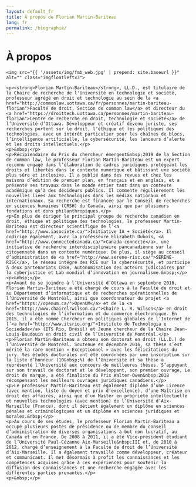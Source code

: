 ```yaml
---
layout: default_fr
title: À propos de Florian Martin-Bariteau
lang: fr
permalink: /biographie/
---
```


<div class="post">
	<h1 class="pageTitle">À propos</h1>

	<img src="{{ '/assets/img/fmb_web.jpg' | prepend: site.baseurl }}" alt="" class="imgfloatleftx3">

	<p><strong>Florian Martin-Bariteau</strong>, LL.D., est titulaire de la Chaire de recherche de l'Université en technologie et société, professeur agrégé en droit et technologie au sein de la <a href="http://commonlaw.uottawa.ca/fr/personnes/martin-bariteau-florian">Faculté de droit, Section de common law</a> et directeur du <a href="https://droittech.uottawa.ca/personnes/martin-bariteau-florian">Centre de recherche en droit, technologie et société</a> de l’Université d’Ottawa. Développeur et créatif devenu juriste, ses recherches portent sur le droit, l’éthique et les politiques des technologies, avec un intérêt particulier pour les chaînes de blocs, l’intelligence artificielle, la cybersécurité, les lanceurs d’alerte et les droits intellectuels.</p>
	<p>&nbsp;</p>
	<p>Récipiendaire du Prix du chercheur émergent&nbsp;2019 de la Section de common law, le professeur Florian Martin-Bariteau est un expert reconnu engagé dans l’élaboration de cadres juridiques protégeant les droits et libertés dans le contexte numérique et bâtissant une société plus sûre et inclusive. Il a publié dans des revues et chez les maisons d’édition de premier plan, en français et en anglais, et a présenté ses travaux dans le monde entier tant dans un contexte académique qu’à des décideurs publics. Il commente régulièrement les nouvelles liées aux technologies dans les médias nationaux et internationaux. Sa recherche est financée par le Conseil de recherches en sciences humaines (CRSH) du Canada, ainsi que par plusieurs fondations et dons philanthropiques.</p>
	<p>En plus de diriger le principal groupe de recherche canadien en droit, éthique et politique des technologies, le professeur Martin-Bariteau est directeur scientifique de l’<a href="http://www.iasociete.ca/">Initiative IA + Société</a>. Il codirige également, avec la professeure Elizabeth Dubois, <a href="http://www.connectedcanada.ca/">Canada connecté</a>, une initiative de recherche interdisciplinaire pancanadienne sur la citoyenneté dans un contexte numérique. De plus, il siège au conseil d’administration de <a href="http://www.serene-risc.ca/">SERENE-RISC</a>, le réseau intégré des RCE sur la cybersécurité, et participe à deux partenariats CRSH, Autonomisation des acteurs judiciaires par la cyberjustice et Lab mondial d’innovation en journalisme.&nbsp;</p>
	<p>&nbsp;</p>
	<p>Avant de se joindre à l’Université d’Ottawa en septembre 2016, Florian Martin-Bariteau a été chargé de cours à la Faculté de droit et au Département d’informatique et de recherches opérationnelles de l’Université de Montréal, ainsi que coordonnateur du projet <a href="https://openum.ca/">OpenUM</a> et de la <a href="http://www.chairelrwilson.ca/">Chaire L. R. Wilson</a> en droit des technologies de l’information et du commerce électronique. En 2015, il a été nommé Chercheur en politiques globales de l’Internet de l’<a href="http://www.itsrio.org/">Instituto de Technologia e Sociedade</a> (ITS Rio, Brésil) et Jeune chercheur de la Chaire Jean-Louis-Baudouin en droit civil de l’Université de Montréal.</p>
	<p>Florian Martin-Bariteau a obtenu son doctorat en droit (LL.D.) de l’Université de Montréal. Soutenue en décembre 2016, sa thèse s’est mérité la rare mention « Exceptionnel » avec les félicitations du jury. Ses études doctorales ont été couronnées par une inscription sur la liste d’honneur (10&nbsp;%) de l’Université et sa thèse a représenté l’Université aux concours de meilleures thèses. S’appuyant sur son travail de doctorat et le développant, son premier ouvrage, Le droit de marque, a été finaliste du Prix Walter-Owen&nbsp;2018 récompensant les meilleurs ouvrages juridiques canadiens.</p>
	<p>Le professeur Martin-Bariteau est également diplômé d’une Licence (avec mention, liste du doyen et prix d’excellence), d’une Maîtrise en droit des affaires, ainsi que d’un Master en propriété intellectuelle et nouvelles technologies (avec mention) de l’Université d’Aix-Marseille (France), dont il détient également un diplôme en sciences pénales et criminologiques et un diplôme en sciences juridiques et morales.&nbsp;</p>
	<p>Au cours de ses études, le professeur Florian Martin-Bariteau a occupé plusieurs postes de présidence ou de membre du conseil d’administration de diverses organisations à but non lucratif, au Canada et en France. De 2008 à 2011, il a été Vice-président étudiant de l’Université Paul-Cézanne Aix-Marseille&nbsp;III et, de 2010 à 2012, chargé d’enseignement à la Faculté de droit de l’Université d’Aix-Marseille. Il a également travaillé comme développeur, créateur et communicant. Il met désormais à profit les connaissances et les compétences acquises grâce à ces expériences pour soutenir la diffusion des connaissances et une recherche engagée avec les différentes parties prenantes.</p>
	<p>&nbsp;</p>

</div>
